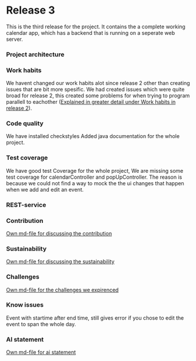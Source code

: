 # Release 3

This is the third release for the project. It contains the a complete working calendar app, which has a backend that is running on a seperate web server.

### Project architecture

### Work habits

We havent changed our work habits alot since release 2 other than creating issues that are bit more spesific. We had created issues which were quite broad for release 2, this created some problems for when trying to program parallell to eachother ([Explained in greater detail under Work habits in release 2](../release2/README.md)).

### Code quality

We have installed checkstyles
Added java documentation for the whole project.

### Test coverage

We have good test Coverage for the whole project, We are missing some test coverage for calendarController and popUpController. The reason is because we could not find a way to mock the the ui changes that happen when we add and edit an event.

### REST-service

### Contribution

[Own md-file for discussing the contribution](./contribution.md)

### Sustainability

[Own md-file for discussing the sustainability](./sustainability.md)

### Challenges

[Own md-file for the challenges we expirenced](./challenges.md)

### Know issues

Event with startime after end time, still gives error if you chose to edit the event to span the whole day.

### AI statement

[Own md-file for ai statement](./ai-tools.md)

